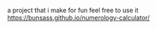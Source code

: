 a project that i make for fun feel free to use it 
https://bunsass.github.io/numerology-calculator/
